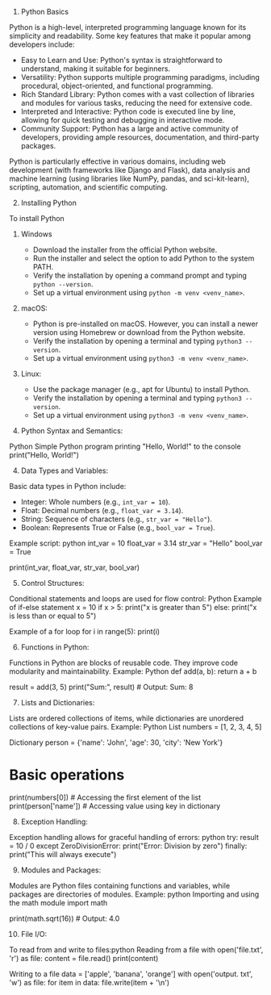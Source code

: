1. Python Basics

Python is a high-level, interpreted programming language known for its simplicity and readability. Some key features that make it popular among developers include:

- Easy to Learn and Use: Python's syntax is straightforward to understand, making it suitable for beginners.
- Versatility: Python supports multiple programming paradigms, including procedural, object-oriented, and functional programming.
- Rich Standard Library: Python comes with a vast collection of libraries and modules for various tasks, reducing the need for extensive code.
- Interpreted and Interactive: Python code is executed line by line, allowing for quick testing and debugging in interactive mode.
- Community Support: Python has a large and active community of developers, providing ample resources, documentation, and third-party packages.

Python is particularly effective in various domains, including web development (with frameworks like Django and Flask), data analysis and machine learning (using libraries like NumPy, pandas, and sci-kit-learn), scripting, automation, and scientific computing.

2. Installing Python

To install Python

1. Windows
   - Download the installer from the official Python website.
   - Run the installer and select the option to add Python to the system PATH.
   - Verify the installation by opening a command prompt and typing `python --version`.
   - Set up a virtual environment using `python -m venv <venv_name>`.

2. macOS:
   - Python is pre-installed on macOS. However, you can install a newer version using Homebrew or download from the Python website.
   - Verify the installation by opening a terminal and typing `python3 --version`.
   - Set up a virtual environment using `python3 -m venv <venv_name>`.

3. Linux:
   - Use the package manager (e.g., apt for Ubuntu) to install Python.
   - Verify the installation by opening a terminal and typing `python3 --version`.
   - Set up a virtual environment using `python3 -m venv <venv_name>`.

3. Python Syntax and Semantics:

Python
 Simple Python program printing "Hello, World!" to the console
print("Hello, World!")

4. Data Types and Variables:

Basic data types in Python include:
- Integer: Whole numbers (e.g., `int_var = 10`).
- Float: Decimal numbers (e.g., `float_var = 3.14`).
- String: Sequence of characters (e.g., `str_var = "Hello"`).
- Boolean: Represents True or False (e.g., `bool_var = True`).

Example script:
python
int_var = 10
float_var = 3.14
str_var = "Hello"
bool_var = True

print(int_var, float_var, str_var, bool_var)


5. Control Structures:

Conditional statements and loops are used for flow control:
Python
Example of if-else statement
x = 10
if x > 5:
    print("x is greater than 5")
else:
    print("x is less than or equal to 5")

Example of a for loop
for i in range(5):
    print(i)

6. Functions in Python:

Functions in Python are blocks of reusable code. They improve code modularity and maintainability. Example:
Python
def add(a, b):
    return a + b

result = add(3, 5)
print("Sum:", result)  # Output: Sum: 8


7. Lists and Dictionaries:

Lists are ordered collections of items, while dictionaries are unordered collections of key-value pairs. Example:
Python
List
numbers = [1, 2, 3, 4, 5]

Dictionary
person = {'name': 'John', 'age': 30, 'city': 'New York'}

# Basic operations
print(numbers[0])        # Accessing the first element of the list
print(person['name'])    # Accessing value using key in dictionary

8. Exception Handling:

Exception handling allows for graceful handling of errors:
python
try:
    result = 10 / 0
except ZeroDivisionError:
    print("Error: Division by zero")
finally:
    print("This will always execute")

9. Modules and Packages:

Modules are Python files containing functions and variables, while packages are directories of modules. Example:
python
Importing and using the math module
import math

print(math.sqrt(16))  # Output: 4.0

10. File I/O:

To read from and write to files:python
 Reading from a file
with open('file.txt', 'r') as file:
    content = file.read()
    print(content)

Writing to a file
data = ['apple', 'banana', 'orange']
with open('output. txt', 'w') as file:
    for item in data:
        file.write(item + '\n')
